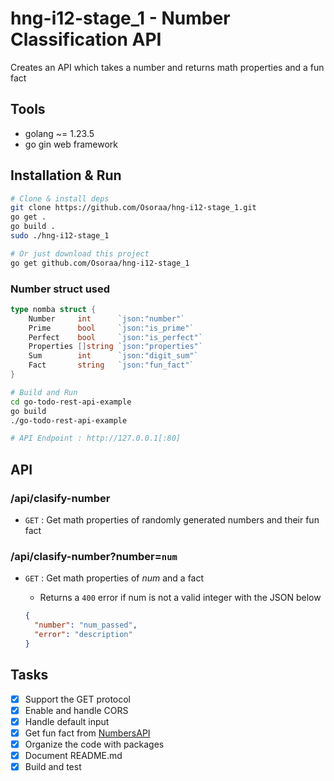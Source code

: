 # hng-i12-stage_1 - Number Classification API

Creates an API which takes a number and returns math properties and a fun fact

## Tools

- golang ~= 1.23.5
- go gin web framework

## Installation & Run

```bash
# Clone & install deps
git clone https://github.com/Osoraa/hng-i12-stage_1.git
go get .
go build .
sudo ./hng-i12-stage_1

# Or just download this project
go get github.com/Osoraa/hng-i12-stage_1
```

### Number struct used

```go
type nomba struct {
    Number     int      `json:"number"`
    Prime      bool     `json:"is_prime"`
    Perfect    bool     `json:"is_perfect"`
    Properties []string `json:"properties"`
    Sum        int      `json:"digit_sum"`
    Fact       string   `json:"fun_fact"`
}
```

```bash
# Build and Run
cd go-todo-rest-api-example
go build
./go-todo-rest-api-example

# API Endpoint : http://127.0.0.1[:80]
```

## API

### /api/clasify-number

- `GET` : Get math properties of randomly generated numbers and their fun fact

### /api/clasify-number?number=`num`

- `GET` : Get math properties of _num_ and a fact
  
  - Returns a `400` error if num is not a valid integer with the JSON below
  
  ```json
  {
    "number": "num_passed",
    "error": "description"
  }  
  ```

## Tasks

- [x] Support the GET protocol
- [x] Enable and handle CORS
- [x] Handle default input
- [x] Get fun fact from [NumbersAPI](http://numbersapi.com)
- [x] Organize the code with packages
- [x] Document README.md
- [x] Build and test
